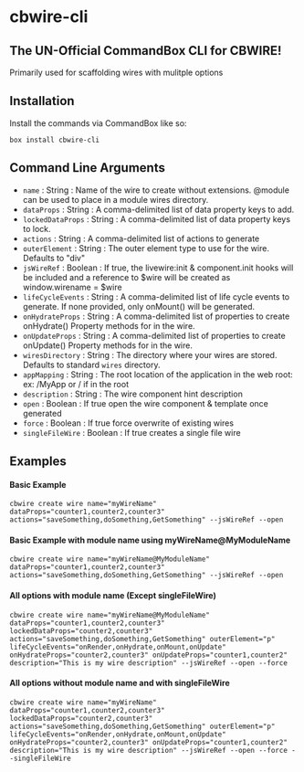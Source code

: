 # cbwire-cli

## The UN-Official CommandBox CLI for CBWIRE!

Primarily used for scaffolding wires with mulitple options

## Installation

Install the commands via CommandBox like so:

`box install cbwire-cli`

## Command Line Arguments

- `name` : String : Name of the wire to create without extensions. @module can be used to place in a module wires directory.
- `dataProps` : String : A comma-delimited list of data property keys to add.
- `lockedDataProps` : String : A comma-delimited list of data property keys to lock.
- `actions` : String : A comma-delimited list of actions to generate
- `outerElement` : String : The outer element type to use for the wire. Defaults to "div"
- `jsWireRef` : Boolean : If true, the livewire:init & component.init hooks will be included and a reference to $wire will be created as window.wirename = $wire
- `lifeCycleEvents` : String : A comma-delimited list of life cycle events to generate. If none provided, only onMount() will be generated.
- `onHydrateProps` : String : A comma-delimited list of properties to create onHydrate() Property methods for in the wire.
- `onUpdateProps` : String : A comma-delimited list of properties to create onUpdate() Property methods for in the wire.
- `wiresDirectory` : String : The directory where your wires are stored. Defaults to standard `wires` directory.
- `appMapping` : String : The root location of the application in the web root: ex: /MyApp or / if in the root
- `description` : String : The wire component hint description
- `open` : Boolean : If true open the wire component & template once generated
- `force` : Boolean : If true force overwrite of existing wires
- `singleFileWire` : Boolean : If true creates a single file wire

## Examples

#### Basic Example

`cbwire create wire name="myWireName" dataProps="counter1,counter2,counter3" actions="saveSomething,doSomething,GetSomething" --jsWireRef --open`

#### Basic Example with module name using myWireName@MyModuleName

`cbwire create wire name="myWireName@MyModuleName" dataProps="counter1,counter2,counter3" actions="saveSomething,doSomething,GetSomething" --jsWireRef --open`

#### All options with module name (Except singleFileWire)

`cbwire create wire name="myWireName@MyModuleName" dataProps="counter1,counter2,counter3" lockedDataProps="counter2,counter3" actions="saveSomething,doSomething,GetSomething" outerElement="p" lifeCycleEvents="onRender,onHydrate,onMount,onUpdate" onHydrateProps="counter2,counter3" onUpdateProps="counter1,counter2" description="This is my wire description" --jsWireRef --open --force`

#### All options without module name and with singleFileWire

`cbwire create wire name="myWireName" dataProps="counter1,counter2,counter3" lockedDataProps="counter2,counter3" actions="saveSomething,doSomething,GetSomething" outerElement="p" lifeCycleEvents="onRender,onHydrate,onMount,onUpdate" onHydrateProps="counter2,counter3" onUpdateProps="counter1,counter2" description="This is my wire description" --jsWireRef --open --force --singleFileWire`
